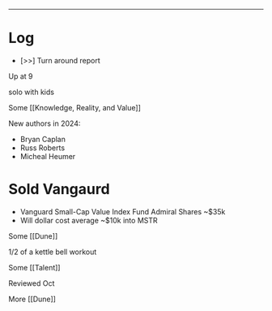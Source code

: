 

---

# Log

- [>>] Turn around report

Up at 9 

solo with kids

Some [[Knowledge, Reality, and Value]]

New authors in 2024:
- Bryan Caplan
- Russ Roberts
- Micheal Heumer

# Sold Vangaurd
- Vanguard Small-Cap Value Index Fund Admiral Shares ~$35k 
- Will dollar cost average ~$10k into MSTR

Some [[Dune]]

1/2 of a kettle bell workout

Some [[Talent]]

Reviewed Oct

More [[Dune]]

